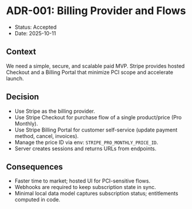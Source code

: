 # ADR-001: Billing Provider and Flows

- Status: Accepted
- Date: 2025-10-11

## Context
We need a simple, secure, and scalable paid MVP. Stripe provides hosted Checkout and a Billing Portal that minimize PCI scope and accelerate launch.

## Decision
- Use Stripe as the billing provider.
- Use Stripe Checkout for purchase flow of a single product/price (Pro Monthly).
- Use Stripe Billing Portal for customer self-service (update payment method, cancel, invoices).
- Manage the price ID via env: `STRIPE_PRO_MONTHLY_PRICE_ID`.
- Server creates sessions and returns URLs from endpoints.

## Consequences
- Faster time to market; hosted UI for PCI-sensitive flows.
- Webhooks are required to keep subscription state in sync.
- Minimal local data model captures subscription status; entitlements computed in code.
